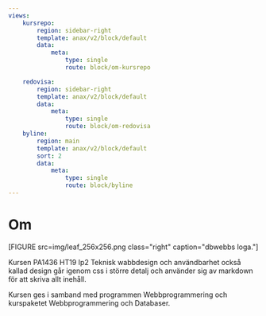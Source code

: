 ```yaml
---
views:
    kursrepo:
        region: sidebar-right
        template: anax/v2/block/default
        data:
            meta:
                type: single
                route: block/om-kursrepo

    redovisa:
        region: sidebar-right
        template: anax/v2/block/default
        data:
            meta:
                type: single
                route: block/om-redovisa
    byline:
        region: main
        template: anax/v2/block/default
        sort: 2
        data:
            meta:
                type: single
                route: block/byline
---
```


# Om

[FIGURE src=img/leaf_256x256.png class="right" caption="dbwebbs loga."]

Kursen PA1436 HT19 Ip2 Teknisk wabbdesign och användbarhet också kallad design går igenom css i större detalj och använder sig av markdown för att skriva allt inehåll.

Kursen ges i samband med programmen Webbprogrammering och kurspaketet Webbprogrammering och Databaser.
